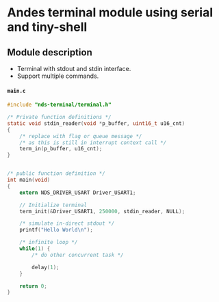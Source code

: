 # Andes terminal module using serial and tiny-shell

## Module description
- Terminal with stdout and stdin interface.
- Support multiple commands.

#### **`main.c`**
```c
#include "nds-terminal/terminal.h"

/* Private function definitions */
static void stdin_reader(void *p_buffer, uint16_t u16_cnt)
{
	/* replace with flag or queue message */
	/* as this is still in interrupt context call */
	term_in(p_buffer, u16_cnt);
}


/* public function definition */
int main(void)
{
	extern NDS_DRIVER_USART Driver_USART1;

	// Initialize terminal
	term_init(&Driver_USART1, 250000, stdin_reader, NULL);

	/* simulate in-direct stdout */
	printf("Hello World\n");

	/* infinite loop */
	while(1) {
		/* do other concurrent task */

		delay(1);
	}

	return 0;
}

```
